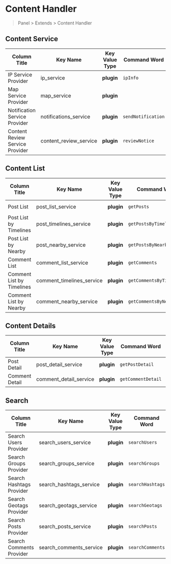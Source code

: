 # Content Handler

> Panel > Extends > Content Handler

## Content Service

| Column Title | Key Name | Key Value Type | Command Word | Description |
| --- | --- | --- | --- | --- |
| IP Service Provider | ip_service | **plugin** | `ipInfo` | panelUsages `extendIp` |
| Map Service Provider | map_service | **plugin** |  | panelUsages `extendMap` |
| Notification Service Provider | notifications_service | **plugin** | `sendNotification` | panelUsages `extendNotification` |
| Content Review Service Provider | content_review_service | **plugin** | `reviewNotice` | panelUsages `extendReview` |

## Content List

| Column Title | Key Name | Key Value Type | Command Word | Description |
| --- | --- | --- | --- | --- |
| Post List | post_list_service | **plugin** | `getPosts` | panelUsages `extendData` |
| Post List by Timelines | post_timelines_service | **plugin** | `getPostsByTimelines` | panelUsages `extendData` |
| Post List by Nearby | post_nearby_service | **plugin** | `getPostsByNearby` | panelUsages `extendData` |
| Comment List | comment_list_service | **plugin** | `getComments` | panelUsages `extendData` |
| Comment List by Timelines | comment_timelines_service | **plugin** | `getCommentsByTimelines` | panelUsages `extendData` |
| Comment List by Nearby | comment_nearby_service | **plugin** | `getCommentsByNearby` | panelUsages `extendData` |

## Content Details

| Column Title | Key Name | Key Value Type | Command Word | Description |
| --- | --- | --- | --- | --- |
| Post Detail | post_detail_service | **plugin** | `getPostDetail` | panelUsages `extendData` |
| Comment Detail | comment_detail_service | **plugin** | `getCommentDetail` | panelUsages `extendData` |

## Search

| Column Title | Key Name | Key Value Type | Command Word | Description |
| --- | --- | --- | --- | --- |
| Search Users Provider | search_users_service | **plugin** | `searchUsers` | panelUsages `extendSearch` |
| Search Groups Provider | search_groups_service | **plugin** | `searchGroups` | panelUsages `extendSearch` |
| Search Hashtags Provider | search_hashtags_service | **plugin** | `searchHashtags` | panelUsages `extendSearch` |
| Search Geotags Provider | search_geotags_service | **plugin** | `searchGeotags` | panelUsages `extendSearch` |
| Search Posts Provider | search_posts_service | **plugin** | `searchPosts` | panelUsages `extendSearch` |
| Search Comments Provider | search_comments_service | **plugin** | `searchComments` | panelUsages `extendSearch` |
